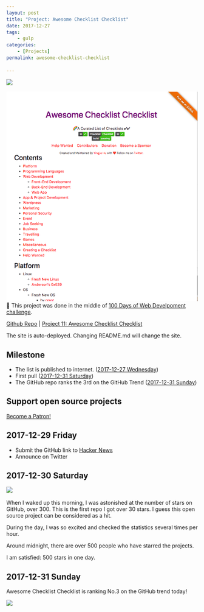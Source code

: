 ```yaml
---
layout: post
title: "Project: Awesome Checklist Checklist"
date: 2017-12-27
tags: 
	- gulp
categories: 
	- [Projects]
permalink: awesome-checklist-checklist

---
```


<a href="http://mustwatch.yingjiehu.com"><img src="https://img.shields.io/badge/Awesome-Checklist-ff69b4.svg" style="border:0px;"></a>

<!-- more -->
![](/img/project-Awesome-Checklist-Checklist.png)
This project was done in the middle of [100 Days of Web Develpoment challenge](/100-Days-Of-Web-Development-Round-1/).

[Github Repo](https://github.com/huyingjie/Checklist-Checklist) | [Project 11: Awesome Checklist Checklist](http://checklist.yingjiehu.com/)

The site is auto-deployed. Changing README.md will change the site.

## Milestone

* The list is published to internet. ([2017-12-27 Wednesday](#2017-12-29-Friday))
* First pull ([2017-12-31 Saturday](#2017-12-31-Saturday))
* The GitHub repo ranks the 3rd on the GitHub Trend ([2017-12-31 Sunday](#2017-12-31-Sunday))

## Support open source projects

<a href="https://www.patreon.com/bePatron?u=9003086" data-patreon-widget-type="become-patron-button">Become a Patron!</a><script async src="https://c6.patreon.com/becomePatronButton.bundle.js"></script>

## 2017-12-29 Friday

* Submit the GitHub link to [Hacker News](https://news.ycombinator.com/)
* Announce on Twitter

## 2017-12-30 Saturday

![](2017-12-31-over-500-stars.png)

When I waked up this morning, I was astonished at the number of stars on GitHub, over 300. This is the first repo I got over 30 stars. I guess this open source project can be considered as a hit.

During the day, I was so excited and checked the statistics several times per hour. 

Around midnight, there are over 500 people who have starred the projects. 

I am satisfied: 500 stars in one day.

## 2017-12-31 Sunday

Awesome Checklist Checklist is ranking No.3 on the GitHub trend today!

![](2017-12-31-github-trends.png)


